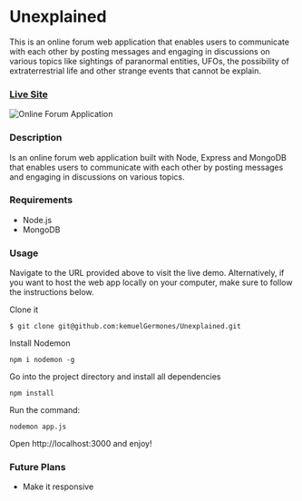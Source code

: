 # Unexplained

This is an online forum web application that enables users to communicate with each other by posting messages and engaging in discussions on various topics like sightings of paranormal entities, UFOs, the possibility of extraterrestrial life and other strange events that cannot be explain.

### [Live Site](https://unexplained.vercel.app/)

![Online Forum Application](https://res.cloudinary.com/de9dxfdav/image/upload/v1666364496/Project%20Promotion/Screenshot_2022-10-21_224728_jwqjik.jpg)

### Description

Is an online forum web application built with Node, Express and MongoDB that enables users to communicate with each other by posting messages and engaging in discussions on various topics.

### Requirements

- Node.js
- MongoDB

### Usage

Navigate to the URL provided above to visit the live demo. Alternatively, if you want to host the web app locally on your computer, make sure to follow the instructions below.

Clone it

```
$ git clone git@github.com:kemuelGermones/Unexplained.git
```

Install Nodemon

```
npm i nodemon -g
```

Go into the project directory and install all dependencies

```
npm install
```

Run the command:

```
nodemon app.js
```

Open http://localhost:3000 and enjoy!

### Future Plans

- Make it responsive
